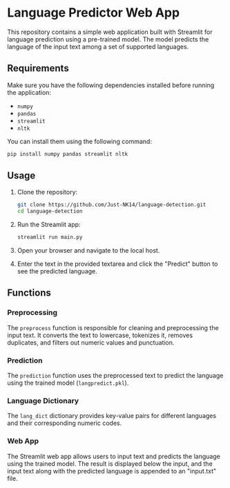 # Language Predictor Web App

This repository contains a simple web application built with Streamlit for language prediction using a pre-trained model. The model predicts the language of the input text among a set of supported languages.

## Requirements
Make sure you have the following dependencies installed before running the application:

- `numpy`
- `pandas`
- `streamlit`
- `nltk`

You can install them using the following command:
```bash
pip install numpy pandas streamlit nltk
```

## Usage

1. Clone the repository:
   ```bash
   git clone https://github.com/Just-NK14/language-detection.git
   cd language-detection
   ```

2. Run the Streamlit app:
   ```bash
   streamlit run main.py
   ```

3. Open your browser and navigate to the local host.

4. Enter the text in the provided textarea and click the "Predict" button to see the predicted language.

## Functions

### Preprocessing
The `preprocess` function is responsible for cleaning and preprocessing the input text. It converts the text to lowercase, tokenizes it, removes duplicates, and filters out numeric values and punctuation.

### Prediction
The `prediction` function uses the preprocessed text to predict the language using the trained model (`langpredict.pkl`).

### Language Dictionary
The `lang_dict` dictionary provides key-value pairs for different languages and their corresponding numeric codes.

### Web App
The Streamlit web app allows users to input text and predicts the language using the trained model. The result is displayed below the input, and the input text along with the predicted language is appended to an "input.txt" file.
